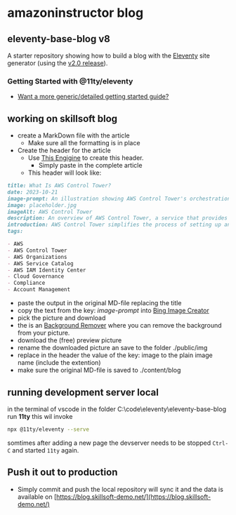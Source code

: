 # amazoninstructor blog

## eleventy-base-blog v8

A starter repository showing how to build a blog with the [Eleventy](https://www.11ty.dev/) site generator (using the [v2.0 release](https://www.11ty.dev/blog/eleventy-v2/)).

### Getting Started with @11ty/eleventy

- [Want a more generic/detailed getting started guide?](https://www.11ty.dev/docs/getting-started/)

## working on skillsoft blog

- create a MarkDown file with the article
  - Make sure all the formatting is in place
- Create the header for the article
  - Use [This Engigine](https://chat.openai.com/g/g-cLvfBdQaP-create-ssblog) to create this header.
    - Simply paste in the complete article
  - This header will look like:

```markdown
title: What Is AWS Control Tower?  
date: 2023-10-21  
image-prompt: An illustration showing AWS Control Tower's orchestration, controls, account factory and dashboard features for a secure, compliant, multi-account AWS environment.  
image: placeholder.jpg  
imageAlt: AWS Control Tower  
description: An overview of AWS Control Tower, a service that provides a straightforward way to set up and govern a secure, compliant, multi-account AWS environment based on best practices. It discusses features such as landing zone, controls, account factory, dashboard, and its interaction with other AWS services.  
introduction: AWS Control Tower simplifies the process of setting up and governing a multi-account AWS environment, following prescriptive best practices. It offers features such as a landing zone, controls (or guardrails), an account factory, and a dashboard. It also interacts seamlessly with other AWS services, ensuring a comprehensive solution for account deployment, governance, and compliance.  
tags:

- AWS
- AWS Control Tower
- AWS Organizations
- AWS Service Catalog
- AWS IAM Identity Center
- Cloud Governance
- Compliance
- Account Management
```

- paste the output in the original MD-file replacing the title
- copy the text from the key: _image-prompt_ into [Bing Image Creator](https://chat.openai.com/g/g-2fkFE8rbu-dall-e)
- pick the picture and download
- the is an [Background Remover](https://www.remove.bg/) where you can remove the background from your picture.
- download the (free) preview picture
- rename the downloaded picture an save to the folder ./public/img
- replace in the header the value of the key: image to the plain image name (include the extention)
- make sure the original MD-file is saved to ./content/blog

## running development server local

in the terminal of vscode in the folder C:\code\eleventy\eleventy-base-blog run **11ty** this wil invoke

```bash
npx @11ty/eleventy --serve
```

somtimes after adding a new page the devserver needs to be stopped `Ctrl-C` and started `11ty` again.

## Push it out to production

- Simply commit and push the local repository will sync it and the data is available on [https://blog.skillsoft-demo.net/](https://blog.skillsoft-demo.net/)
